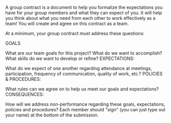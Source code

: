 A group contract is a document to help you formalize the expectations you have for your group members and what they can expect of you. It will help you think about what you need from each other to work effectively as a team! You will create and agree on this contract as a team.

 

At a minimum, your group contract must address these questions:

GOALS

What are our team goals for this project?
What do we want to accomplish?
What skills do we want to develop or refine?
EXPECTATIONS:

What do we expect of one another regarding attendance at meetings, participation, frequency of communication, quality of work, etc.?
POLICIES & PROCEDURES:

What rules can we agree on to help us meet our goals and expectations?
CONSEQUENCES:

How will we address non-performance regarding these goals, expectations, policies and procedures?
Each member should "sign" (you can just type out your name) at the bottom of the submission.